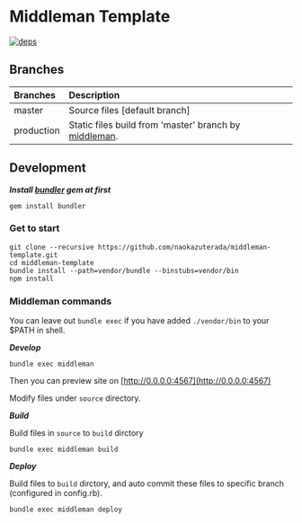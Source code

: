 # Middleman Template

[![deps][deps]][deps-url]

## Branches

| Branches   | Description |
|:-----------|:------------|
| master     | Source files [default branch] |
| production | Static files build from 'master' branch by [middleman](http://middlemanapp.com/jp/). |

## Development

***Install [bundler](http://bundler.io/) gem at first***

```
gem install bundler
```

### Get to start

```
git clone --recursive https://github.com/naokazuterada/middleman-template.git
cd middleman-template
bundle install --path=vendor/bundle --binstubs=vendor/bin
npm install
```

### Middleman commands

You can leave out `bundle exec` if you have added `./vendor/bin` to your $PATH in shell.

***Develop***

```
bundle exec middleman
```

Then you can preview site on [http://0.0.0.0:4567](http://0.0.0.0:4567)

Modify files under `source` directory.


***Build***

Build files in `source` to `build` dirctory

```
bundle exec middleman build
```

***Deploy***

Build files to `build` dirctory, and auto commit these files to specific branch (configured in config.rb).

```
bundle exec middleman deploy
```

[deps]: https://img.shields.io/david/naokazuterada/middleman-template.svg
[deps-url]: https://david-dm.org/naokazuterada/middleman-template
